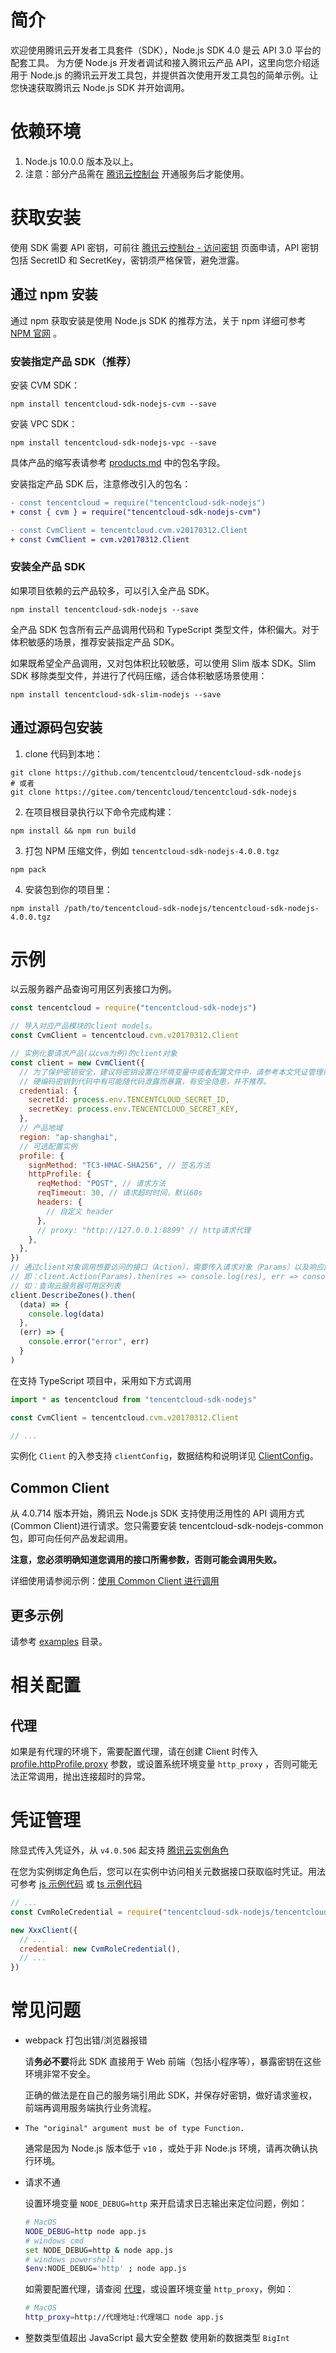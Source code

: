 # 简介

欢迎使用腾讯云开发者工具套件（SDK），Node.js SDK 4.0 是云 API 3.0 平台的配套工具。
为方便 Node.js 开发者调试和接入腾讯云产品 API，这里向您介绍适用于 Node.js 的腾讯云开发工具包，并提供首次使用开发工具包的简单示例。让您快速获取腾讯云 Node.js SDK 并开始调用。

# 依赖环境

1. Node.js 10.0.0 版本及以上。
2. 注意：部分产品需在 [腾讯云控制台](https://console.cloud.tencent.com/) 开通服务后才能使用。

# 获取安装

使用 SDK 需要 API 密钥，可前往 [腾讯云控制台 - 访问密钥](https://console.cloud.tencent.com/cam/capi) 页面申请，API 密钥包括 SecretID 和 SecretKey，密钥须严格保管，避免泄露。

## 通过 npm 安装

通过 npm 获取安装是使用 Node.js SDK 的推荐方法，关于 npm 详细可参考 [NPM 官网](https://www.npmjs.com/) 。

### 安装指定产品 SDK（推荐）

安装 CVM SDK：

```
npm install tencentcloud-sdk-nodejs-cvm --save
```

安装 VPC SDK：

```
npm install tencentcloud-sdk-nodejs-vpc --save
```

具体产品的缩写表请参考 [products.md](./products.md) 中的包名字段。

安装指定产品 SDK 后，注意修改引入的包名：

```diff
- const tencentcloud = require("tencentcloud-sdk-nodejs")
+ const { cvm } = require("tencentcloud-sdk-nodejs-cvm")

- const CvmClient = tencentcloud.cvm.v20170312.Client
+ const CvmClient = cvm.v20170312.Client
```

### 安装全产品 SDK

如果项目依赖的云产品较多，可以引入全产品 SDK。

```
npm install tencentcloud-sdk-nodejs --save
```

全产品 SDK 包含所有云产品调用代码和 TypeScript 类型文件，体积偏大。对于体积敏感的场景，推荐安装指定产品 SDK。

如果既希望全产品调用，又对包体积比较敏感，可以使用 Slim 版本 SDK。Slim SDK 移除类型文件，并进行了代码压缩，适合体积敏感场景使用：

```
npm install tencentcloud-sdk-slim-nodejs --save
```

## 通过源码包安装

1. clone 代码到本地：
```
git clone https://github.com/tencentcloud/tencentcloud-sdk-nodejs
# 或者
git clone https://gitee.com/tencentcloud/tencentcloud-sdk-nodejs
```
2. 在项目根目录执行以下命令完成构建：
```
npm install && npm run build
```
3. 打包 NPM 压缩文件，例如 `tencentcloud-sdk-nodejs-4.0.0.tgz`
```
npm pack
```
4. 安装包到你的项目里：
```
npm install /path/to/tencentcloud-sdk-nodejs/tencentcloud-sdk-nodejs-4.0.0.tgz
```

# 示例

以云服务器产品查询可用区列表接口为例。

```js
const tencentcloud = require("tencentcloud-sdk-nodejs")

// 导入对应产品模块的client models。
const CvmClient = tencentcloud.cvm.v20170312.Client

// 实例化要请求产品(以cvm为例)的client对象
const client = new CvmClient({
  // 为了保护密钥安全，建议将密钥设置在环境变量中或者配置文件中，请参考本文凭证管理章节。
  // 硬编码密钥到代码中有可能随代码泄露而暴露，有安全隐患，并不推荐。
  credential: {
    secretId: process.env.TENCENTCLOUD_SECRET_ID,
    secretKey: process.env.TENCENTCLOUD_SECRET_KEY,
  },
  // 产品地域
  region: "ap-shanghai",
  // 可选配置实例
  profile: {
    signMethod: "TC3-HMAC-SHA256", // 签名方法
    httpProfile: {
      reqMethod: "POST", // 请求方法
      reqTimeout: 30, // 请求超时时间，默认60s
      headers: {
        // 自定义 header
      },
      // proxy: "http://127.0.0.1:8899" // http请求代理
    },
  },
})
// 通过client对象调用想要访问的接口（Action），需要传入请求对象（Params）以及响应回调函数
// 即：client.Action(Params).then(res => console.log(res), err => console.error(err))
// 如：查询云服务器可用区列表
client.DescribeZones().then(
  (data) => {
    console.log(data)
  },
  (err) => {
    console.error("error", err)
  }
)
```

在支持 TypeScript 项目中，采用如下方式调用

```js
import * as tencentcloud from "tencentcloud-sdk-nodejs"

const CvmClient = tencentcloud.cvm.v20170312.Client

// ...
```

实例化 `Client` 的入参支持 `clientConfig`，数据结构和说明详见 [ClientConfig](https://github.com/TencentCloud/tencentcloud-sdk-nodejs/blob/master/src/common/interface.ts)。

## Common Client

从 4.0.714 版本开始，腾讯云 Node.js SDK 支持使用泛用性的 API 调用方式(Common Client)进行请求。您只需要安装 tencentcloud-sdk-nodejs-common 包，即可向任何产品发起调用。

**注意，您必须明确知道您调用的接口所需参数，否则可能会调用失败。**

详细使用请参阅示例：[使用 Common Client 进行调用](https://github.com/TencentCloud/tencentcloud-sdk-nodejs/tree/master/examples/common)

## 更多示例

请参考 [examples](https://github.com/TencentCloud/tencentcloud-sdk-nodejs/tree/master/examples) 目录。

# 相关配置

## 代理

如果是有代理的环境下，需要配置代理，请在创建 Client 时传入 [profile.httpProfile.proxy](https://github.com/TencentCloud/tencentcloud-sdk-nodejs/blob/master/src/common/interface.ts#L78) 参数，或设置系统环境变量 `http_proxy` ，否则可能无法正常调用，抛出连接超时的异常。

# 凭证管理

除显式传入凭证外，从 `v4.0.506` 起支持 [腾讯云实例角色](https://cloud.tencent.com/document/product/213/47668)

在您为实例绑定角色后，您可以在实例中访问相关元数据接口获取临时凭证。用法可参考 [js 示例代码](./examples/cvm_role.js) 或 [ts 示例代码](./examples/cvm_role.ts)
```javascript
// ...
const CvmRoleCredential = require("tencentcloud-sdk-nodejs/tencentcloud/common/cvm_role_credential").default

new XxxClient({
  // ...
  credential: new CvmRoleCredential(),
  // ...
})
```

# 常见问题
- webpack 打包出错/浏览器报错

  请**务必不要**将此 SDK 直接用于 Web 前端（包括小程序等），暴露密钥在这些环境非常不安全。

  正确的做法是在自己的服务端引用此 SDK，并保存好密钥，做好请求鉴权，前端再调用服务端执行业务流程。

- `The "original" argument must be of type Function.`

  通常是因为 Node.js 版本低于 `v10` ，或处于非 Node.js 环境，请再次确认执行环境。

- 请求不通

  设置环境变量 `NODE_DEBUG=http` 来开启请求日志输出来定位问题，例如：
  ```sh
  # MacOS
  NODE_DEBUG=http node app.js
  # windows cmd
  set NODE_DEBUG=http & node app.js
  # windows powershell
  $env:NODE_DEBUG='http' ; node app.js
  ```
  如需要配置代理，请查阅 [代理](#代理)，或设置环境变量 `http_proxy`，例如：
  ```sh
  # MacOS
  http_proxy=http://代理地址:代理端口 node app.js
  ```

- 整数类型值超出 JavaScript 最大安全整数
  使用新的数据类型 `BigInt`
